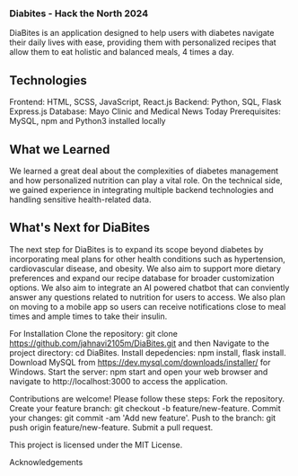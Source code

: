 
### Diabites - Hack the North 2024
DiaBites is an application designed to help users with diabetes navigate their daily lives with ease, providing them with personalized recipes that allow them to eat holistic and balanced meals, 4 times a day.


## Technologies
Frontend: HTML, SCSS, JavaScript, React.js 
Backend: Python, SQL, Flask Express.js
Database: Mayo Clinic and Medical News Today
Prerequisites: MySQL, npm and Python3 installed locally

## What we Learned
We learned a great deal about the complexities of diabetes management and how personalized nutrition can play a vital role. On the technical side, we gained experience in integrating multiple backend technologies and handling sensitive health-related data.

## What's Next for DiaBites
The next step for DiaBites is to expand its scope beyond diabetes by incorporating meal plans for other health conditions such as hypertension, cardiovascular disease, and obesity. We also aim to support more dietary preferences and expand our recipe database for broader customization options. We also aim to integrate an AI powered chatbot that can conviently answer any questions related to nutrition for users to access. We also plan on moving to a mobile app so users can receive notifications close to meal times and ample times to take their insulin.

For  Installation
Clone the repository: git clone https://github.com/jahnavi2105m/DiaBites.git and then Navigate to the project directory: cd DiaBites. Install depedencies: npm install, flask install. Download MySQL from https://dev.mysql.com/downloads/installer/ for Windows.
Start the server: npm start and open your web browser and navigate to http://localhost:3000 to access the application.

Contributions are welcome! Please follow these steps: Fork the repository. Create your feature branch: git checkout -b feature/new-feature. Commit your changes: git commit -am 'Add new feature'. Push to the branch: git push origin feature/new-feature. Submit a pull request.

This project is licensed under the MIT License.

Acknowledgements
